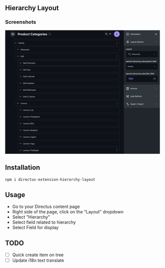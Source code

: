 ## Hierarchy Layout

### Screenshots
![SCREENSHOT.png](SCREENSHOT.png)

## Installation
```bash
npm i directus-extension-hierarchy-layout
```

## Usage
- Go to your Directus content page
- Right side of the page, click on the "Layout" dropdown
- Select "Hierarchy"
- Select field related to hierarchy
- Select Field for display


## TODO
- [ ] Quick create item on tree
- [ ] Update i18n text translate
